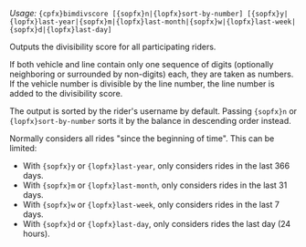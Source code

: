 *Usage:* `{cpfx}bimdivscore [{sopfx}n|{lopfx}sort-by-number] [{sopfx}y|{lopfx}last-year|{sopfx}m|{lopfx}last-month|{sopfx}w|{lopfx}last-week|{sopfx}d|{lopfx}last-day]`

Outputs the divisibility score for all participating riders.

If both vehicle and line contain only one sequence of digits (optionally neighboring or surrounded by non-digits) each, they are taken as numbers. If the vehicle number is divisible by the line number, the line number is added to the divisibility score.

The output is sorted by the rider's username by default. Passing `{sopfx}n` or `{lopfx}sort-by-number` sorts it by the balance in descending order instead.

Normally considers all rides "since the beginning of time". This can be limited:
* With `{sopfx}y` or `{lopfx}last-year`, only considers rides in the last 366 days.
* With `{sopfx}m` or `{lopfx}last-month`, only considers rides in the last 31 days.
* With `{sopfx}w` or `{lopfx}last-week`, only considers rides in the last 7 days.
* With `{sopfx}d` or `{lopfx}last-day`, only considers rides the last day (24 hours).
